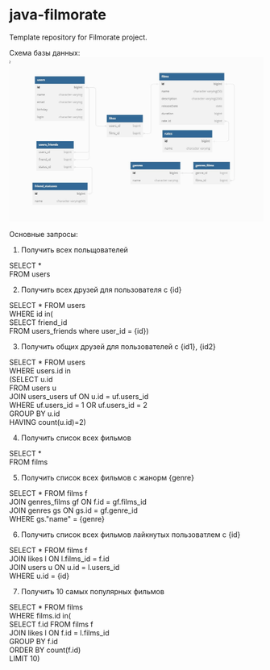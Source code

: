 # java-filmorate
Template repository for Filmorate project.

Схема базы данных:
![Схема БД](/src/db_cheme.jpg)

Основные запросы:
1. Получить всех польщователей
  
SELECT *   
FROM users
  
2. Получить всех  друзей для пользователя c {id}
  
SELECT * FROM users  
WHERE id in(  
SELECT  friend_id  
FROM users_friends where user_id = {id})  
  
3. Получить общих друзей для пользователей c {id1}, {id2}
  
SELECT * FROM users  
WHERE users.id in  
(SELECT u.id  
FROM users u  
JOIN users_users uf ON u.id = uf.users_id  
WHERE uf.users_id = 1 OR uf.users_id = 2  
GROUP BY u.id  
HAVING count(u.id)=2)  
  
4. Получить cписок всех фильмов
  
SELECT *   
FROM films  
  
5. Получить cписок всех фильмов с жанорм {genre}
  
SELECT * FROM films f  
JOIN genres_films gf ON f.id = gf.films_id  
JOIN genres gs ON gs.id = gf.genre_id  
WHERE gs."name" = {genre}  
  
6. Получить cписок всех фильмов лайкнутых пользоватлем с {id}
  
SELECT * FROM films f  
JOIN likes l ON l.films_id = f.id  
JOIN users u ON u.id = l.users_id  
WHERE u.id = {id}  
  
7. Получить 10 самых популярных фильмов
  
SELECT * FROM films    
WHERE films.id in(  
SELECT f.id FROM films f  
JOIN likes l ON f.id = l.films_id  
GROUP BY f.id  
ORDER BY count(f.id)  
LIMIT 10)  